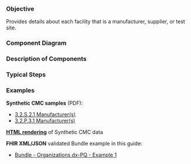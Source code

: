 ### Objective
Provides details about each facility that is a manufacturer, supplier, or test site.

### Component Diagram
 
### Description of Components

### Typical Steps

### Examples
<html>
<body>
<p><b>Synthetic CMC samples</b> (PDF):</p>
<ul>
<li><a href="https://github.com/HL7/uv-dx-pq/raw/master/input/examples-pdf/3.2.S.2.1_Manufacturer(s).pdf">3.2.S.2.1 Manufacturer(s)</a></li>
<li><a href="https://github.com/HL7/uv-dx-pq/raw/master/input/examples-pdf/3.2.P.3.1_Manufacturer(s).pdf">3.2.P.3.1 Manufacturer(s)</a></li>
</ul>
<p><a href="organizations_rend.html"><b>HTML rendering</b></a> of Synthetic CMC data</p>
<p><b>FHIR XML/JSON</b> validated Bundle example in this guide:</p>
<ul><li><a href="https://build.fhir.org/ig/HL7/uv-dx-pq/Bundle-bundle-organizations-dxpq-ex1.html">Bundle - Organizations dx-PQ - Example 1</a></li></ul>
</body>
</html>